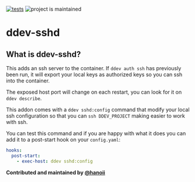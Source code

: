 [![tests](https://github.com/ddev/ddev-addon-template/actions/workflows/tests.yml/badge.svg)](https://github.com/ddev/ddev-addon-template/actions/workflows/tests.yml) ![project is maintained](https://img.shields.io/maintenance/yes/2024.svg)

# ddev-sshd <!-- omit in toc -->

## What is ddev-sshd?

This adds an ssh server to the container. If `ddev auth ssh` has previously been
run, it will export your local keys as authorized keys so you can ssh into the 
container.

The exposed host port will change on each restart, you can look for it on
`ddev describe`.

This addon comes with a `ddev sshd:config` command that modify your local ssh
configuration so that you can `ssh DDEV_PROJECT` making easier to work with ssh.

You can test this command and if you are happy with what it does you can add it 
to a post-start hook on your `config.yaml`:

```yaml
hooks:
  post-start:
    - exec-host: ddev sshd:config
```

**Contributed and maintained by [@hanoii](https://github.com/hanoii)**
